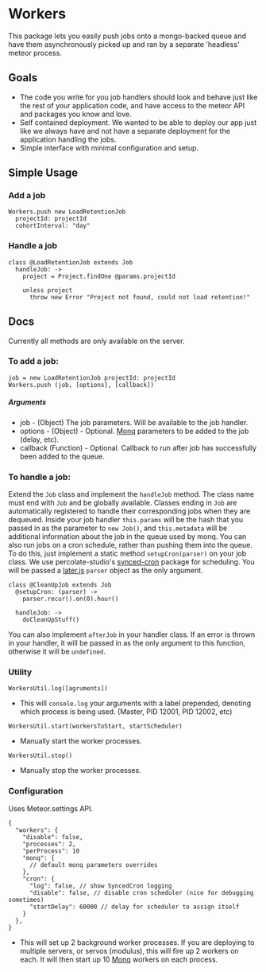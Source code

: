 Workers
==============================================================================
This package lets you easily push jobs onto a mongo-backed queue and have them asynchronously picked up and ran by a separate 'headless' meteor process.

## Goals
- The code you write for you job handlers should look and behave just like the rest of your application code, and have access to the meteor API and packages you know and love.
- Self contained deployment.  We wanted to be able to deploy our app just like we always have and not have a separate deployment for the application handling the jobs.
- Simple interface with minimal configuration and setup.

## Simple Usage
### Add a job
````
Workers.push new LoadRetentionJob
  projectId: projectId
  cohortInterval: "day"
````

### Handle a job
````
class @LoadRetentionJob extends Job
  handleJob: ->
    project = Project.findOne @params.projectId

    unless project
      throw new Error "Project not found, could not load retention!"
````

## Docs
Currently all methods are only available on the server.

### To add a job:
````
job = new LoadRetentionJob projectId: projectId
Workers.push (job, [options], [callback])
````
##### Arguments
- job - (Object) The job parameters.  Will be available to the job handler.
- options - (Object) - Optional. [Monq](https://www.npmjs.org/package/monq) parameters to be added to the job (delay, etc).
- callback (Function) - Optional. Callback to run after job has successfully been added to the queue.

### To handle a job:
Extend the `Job` class and implement the `handleJob` method.  The class name must end with `Job` and be globally available.  Classes ending in `Job` are automatically registered to handle their corresponding jobs when they are dequeued.  Inside your job handler `this.params` will be the hash that you passed in as the parameter to `new Job()`, and `this.metadata` will be additional information about the job in the queue used by monq.  You can also run jobs on a cron schedule, rather than pushing them into the queue.  To do this, just implement a static method `setupCron(parser)` on your job class.  We use percolate-studio's [synced-cron](https://atmospherejs.com/percolatestudio/synced-cron) package for scheduling.  You will be passed a [later.js](http://bunkat.github.io/later) `parser` object as the only argument.
````
class @CleanUpJob extends Job
  @setupCron: (parser) ->
    parser.recur().on(0).hour()

  handleJob: ->
    doCleanUpStuff()
````
You can also implement `afterJob` in your handler class.  If an error is thrown in your handler, it will be passed in as the only argument to this function, otherwise it will be `undefined`.

### Utility
`WorkersUtil.log([agruments])`
- This will `console.log` your arguments with a label prepended, denoting which process is being used.  (Master, PID 12001, PID 12002, etc)

`WorkersUtil.start(workersToStart, startScheduler)`
- Manually start the worker processes.

`WorkersUtil.stop()`
- Manually stop the worker processes.

### Configuration
Uses Meteor.settings API.
````
{
  "workers": {
    "disable": false,
    "processes": 2,
    "perProcess": 10
    "monq": {
      // default monq parameters overrides
    },
    "cron": {
      "log": false, // show SyncedCron logging
      "disable": false, // disable cron scheduler (nice for debugging sometimes)
      "startDelay": 60000 // delay for scheduler to assign itself
    }
  },
}
````
- This will set up 2 background worker processes.  If you are deploying to multiple servers, or servos (modulus), this will fire up 2 workers on each.  It will then start up 10 [Monq](https://www.npmjs.org/package/monq) workers on each process.

